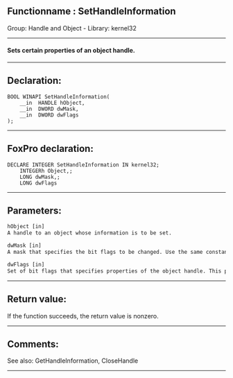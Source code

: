 <link rel="stylesheet" type="text/css" href="../../css/win32api.css">  
<link rel="stylesheet" href="https://cdnjs.cloudflare.com/ajax/libs/font-awesome/4.7.0/css/font-awesome.min.css">

## Functionname : SetHandleInformation
Group: Handle and Object - Library: kernel32    
***  


#### Sets certain properties of an object handle.
***  


## Declaration:
```foxpro  
BOOL WINAPI SetHandleInformation(
	__in  HANDLE hObject,
	__in  DWORD dwMask,
	__in  DWORD dwFlags
);  
```  
***  


## FoxPro declaration:
```foxpro  
DECLARE INTEGER SetHandleInformation IN kernel32;
	INTEGERh Object,;
	LONG dwMask,;
	LONG dwFlags  
```  
***  


## Parameters:
```txt  
hObject [in]
A handle to an object whose information is to be set.

dwMask [in]
A mask that specifies the bit flags to be changed. Use the same constants shown in the description of dwFlags.

dwFlags [in]
Set of bit flags that specifies properties of the object handle. This parameter can be 0 or one or more of the following values.  
```  
***  


## Return value:
If the function succeeds, the return value is nonzero.  
***  


## Comments:
See also: GetHandleInformation, CloseHandle   
  
***  

